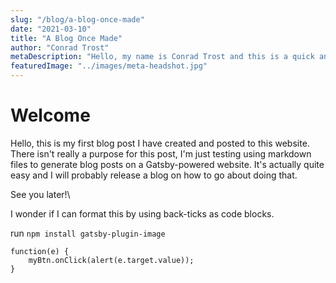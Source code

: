```yaml
---
slug: "/blog/a-blog-once-made"
date: "2021-03-10"
title: "A Blog Once Made"
author: "Conrad Trost"
metaDescription: "Hello, my name is Conrad Trost and this is a quick and easy meta description"
featuredImage: "../images/meta-headshot.jpg"
---
```


# Welcome

Hello, this is my first blog post I have created and posted to this website.
There isn't really a purpose for this post, I'm just testing using markdown files to generate blog posts on a Gatsby-powered website.
It's actually quite easy and I will probably release a blog on how to go about doing that.

See you later!\


I wonder if I can format this by using back-ticks as code blocks.

run `npm install gatsby-plugin-image` 


```
function(e) {
    myBtn.onClick(alert(e.target.value));
}
```
